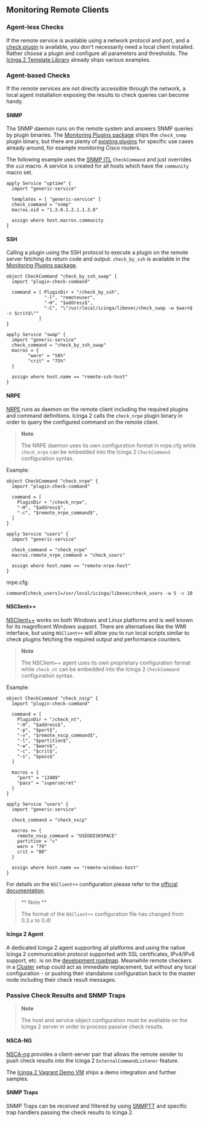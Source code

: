 ## <a id="monitoring-remote-clients"></a> Monitoring Remote Clients

### Agent-less Checks

If the remote service is available using a network protocol and port,
and a [check plugin](#setting-up-check-plugins) is available, you don't
necessarily need a local client installed. Rather choose a plugin and
configure all parameters and thresholds. The [Icinga 2 Template Library](#itl)
already ships various examples.

### Agent-based Checks

If the remote services are not directly accessible through the network, a
local agent installation exposing the results to check queries can
become handy.

#### SNMP

The SNMP daemon runs on the remote system and answers SNMP queries by plugin
binaries. The [Monitoring Plugins package](#setting-up-check-plugins) ships
the `check_snmp` plugin binary, but there are plenty of [existing plugins](#integrate-additional-plugins)
for specific use cases already around, for example monitoring Cisco routers.

The following example uses the [SNMP ITL](#itl-snmp) `CheckCommand` and just
overrides the `oid` macro. A service is created for all hosts which
have the `community` macro set.

    apply Service "uptime" {
      import "generic-service"

      templates = [ "generic-service" ]
      check_command = "snmp"
      macros.oid = "1.3.6.1.2.1.1.3.0"
  
      assign where host.macros.community
    }

#### SSH

Calling a plugin using the SSH protocol to execute a plugin on the remote server fetching
its return code and output. `check_by_ssh` is available in the [Monitoring Plugins package](#setting-up-check-plugins).

    object CheckCommand "check_by_ssh_swap" {
      import "plugin-check-command"

      command = [ PluginDir + "/check_by_ssh",
                  "-l", "remoteuser",
                  "-H", "$address$",
                  "-C", "\"/usr/local/icinga/libexec/check_swap -w $warn$ -c $crit$\""
                ]
    }

    apply Service "swap" {
      import "generic-service"
      check_command = "check_by_ssh_swap"
      macros = {
            "warn" = "50%"
            "crit" = "75%"
      }
      
      assign where host.name == "remote-ssh-host"
    }

#### NRPE

[NRPE](http://docs.icinga.org/latest/en/nrpe.html) runs as daemon on the remote client including
the required plugins and command definitions.
Icinga 2 calls the `check_nrpe` plugin binary in order to query the configured command on the
remote client.

> **Note**
>
> The NRPE daemon uses its own configuration format in nrpe.cfg while `check_nrpe`
> can be embedded into the Icinga 2 `CheckCommand` configuration syntax.

Example:

    object CheckCommand "check_nrpe" {
      import "plugin-check-command"

      command = [
        PluginDir + "/check_nrpe",
        "-H", "$address$",
        "-c", "$remote_nrpe_command$",
      ]
    }

    apply Service "users" {
      import "generic-service"
  
      check_command = "check_nrpe"
      macros.remote_nrpe_command = "check_users"

      assign where host.name == "remote-nrpe-host"
    }

nrpe.cfg:

    command[check_users]=/usr/local/icinga/libexec/check_users -w 5 -c 10

#### NSClient++

[NSClient++](http://nsclient.org) works on both Windows and Linux platforms and is well
known for its magnificent Windows support. There are alternatives like the WMI interface,
but using `NSClient++` will allow you to run local scripts similar to check plugins fetching
the required output and performance counters.

> **Note**
>
> The NSClient++ agent uses its own proprietary configuration format while `check_nt`
> can be embedded into the Icinga 2 `CheckCommand` configuration syntax.

Example:

    object CheckCommand "check_nscp" {
      import "plugin-check-command"

      command = [
        PluginDir + "/check_nt",
        "-H", "$address$",
        "-p", "$port$",
        "-v", "$remote_nscp_command$",
        "-l", "$partition$",
        "-w", "$warn$",
        "-c", "$crit$",
        "-s", "$pass$"
      ]

      macros = {
        "port" = "12489"
        "pass" = "supersecret"
      }
    }

    apply Service "users" {
      import "generic-service"
  
      check_command = "check_nscp"

      macros += {
        remote_nscp_command = "USEDDISKSPACE"
        partition = "c"
        warn = "70"
        crit = "80"
      }

      assign where host.name == "remote-windows-host"
    }

For details on the `NSClient++` configuration please refer to the [official documentation](http://www.nsclient.org/nscp/wiki/doc/configuration/0.4.x).

> ** Note **
> 
> The format of the `NSClient++` configuration file has changed from 0.3.x to 0.4!


#### Icinga 2 Agent

A dedicated Icinga 2 agent supporting all platforms and using the native
Icinga 2 communication protocol supported with SSL certificates, IPv4/IPv6
support, etc. is on the [development roadmap](https://dev.icinga.org/projects/i2?jump=issues).
Meanwhile remote checkers in a [Cluster](#cluster) setup could act as
immediate replacement, but without any local configuration - or pushing
their standalone configuration back to the master node including their check
result messages.

### Passive Check Results and SNMP Traps

> **Note**
>
> The host and service object configuration must be available on the Icinga 2
> server in order to process passive check results.

#### NSCA-NG

[NSCA-ng](http://www.nsca-ng.org) provides a client-server pair that allows the
remote sender to push check results into the Icinga 2 `ExternalCommandListener`
feature.

The [Icinga 2 Vagrant Demo VM](#vagrant) ships a demo integration and further samples.


#### SNMP Traps

SNMP Traps can be received and filtered by using [SNMPTT](http://snmptt.sourceforge.net/) and specific trap handlers
passing the check results to Icinga 2.


